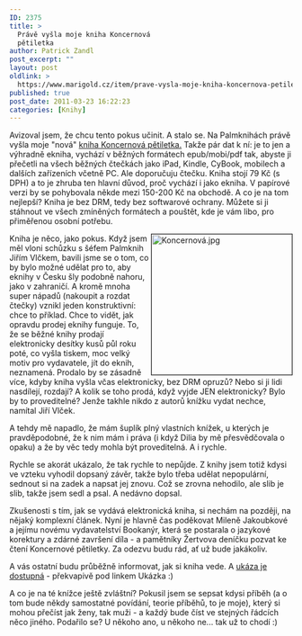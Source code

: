 ```yaml
---
ID: 2375
title: >
  Právě vyšla moje kniha Koncernová
  pětiletka
author: Patrick Zandl
post_excerpt: ""
layout: post
oldlink: >
  https://www.marigold.cz/item/prave-vysla-moje-kniha-koncernova-petiletka
published: true
post_date: 2011-03-23 16:22:23
categories: [Knihy]
---
```

Avizoval jsem, že chcu tento pokus učinit. A stalo se. Na Palmknihách právě vyšla moje "nová" <a href="http://www.palmknihy.cz/web/kniha/koncernova-petiletka">kniha Koncernová pětiletka.</a> Takže pár dat k ní: je to jen a výhradně ekniha, vychází v běžných formátech epub/mobi/pdf tak, abyste ji přečetli na všech běžných čtečkách jako iPad, Kindle, CyBook, mobilech a dalších zařízeních včetně PC. Ale doporučuju čtečku. Kniha stojí 79 Kč (s DPH) a to je zhruba ten hlavní důvod, proč vychází i jako ekniha. V papírové verzi by se pohybovala někde mezi 150-200 Kč na obchodě. A co je na tom nejlepší? Kniha je bez DRM, tedy bez softwarové ochrany. Můžete si ji stáhnout ve všech zmíněných formátech a pouštět, kde je vám libo, pro přiměřenou osobní potřebu. 

<a href="http://www.palmknihy.cz/web/kniha/koncernova-petiletka"><img src="http://www.marigold.cz/wp-content/uploads/koncernova.jpg" alt="Koncernová.jpg" border="1" width="250" align="right" /></a>Kniha je něco, jako pokus. Když jsem měl vloni schůzku s šéfem Palmknih Jiřím Vlčkem, bavili jsme se o tom, co by bylo možné udělat pro to, aby eknihy v Česku šly podobně nahoru, jako v zahraničí. A kromě mnoha super nápadů (nakoupit a rozdat čtečky) vznikl jeden konstruktivní: chce to příklad. Chce to vidět, jak opravdu prodej eknihy funguje. To, že se běžné knihy prodají elektronicky desítky kusů půl roku poté, co vyšla tiskem, moc velký motiv pro vydavatele, jít do eknih, neznamená. Prodalo by se zásadně více, kdyby kniha vyšla včas elektronicky, bez DRM opruzů? Nebo si ji lidi nasdílejí, rozdají? A kolik se toho prodá, když vyjde JEN elektronicky? Bylo by to proveditelné? Jenže takhle nikdo z autorů knížku vydat nechce, namítal Jiří Vlček. 

A tehdy mě napadlo, že mám šuplík plný vlastních knížek, u kterých je pravděpodobné, že k nim mám i práva (i když Dilia by mě přesvědčovala o opaku) a že by věc tedy mohla být proveditelná. A i rychle. 

Rychle se akorát ukázalo, že tak rychle to nepůjde. Z knihy jsem totiž kdysi ve vzteku vyhodil dopsaný závěr, takže bylo třeba udělat nepopulární, sednout si na zadek a napsat jej znovu. Což se zrovna nehodilo, ale slib je slib, takže jsem sedl a psal. A nedávno dopsal. 

Zkušenosti s tím, jak se vydává elektronická kniha, si nechám na později, na nějaký komplexní článek. Nyní je hlavně čas poděkovat Mileně Jakoubkové a jejímu novému vydavatelství Bookanýr, která se postarala o jazykové korektury a zdárné završení díla - a pamětníky Žertvova deníčku pozvat ke čtení Koncernové pětiletky. Za odezvu budu rád, ať už bude jakákoliv. 

A vás ostatní budu průběžně informovat, jak si kniha vede. A <a href="http://www.palmknihy.cz/web/kniha/koncernova-petiletka">ukáza je dostupná</a> - překvapivě pod linkem Ukázka :)

A co je na té knížce ještě zvláštní? Pokusil jsem se sepsat kdysi příběh (a o tom bude někdy samostatné povídání, teorie příběhů, to je moje), který si mohou přečíst jak ženy, tak muži - a každý bude číst ve stejných řádcích něco jiného. Podařilo se? U někoho ano, u někoho ne... tak už to chodí :)